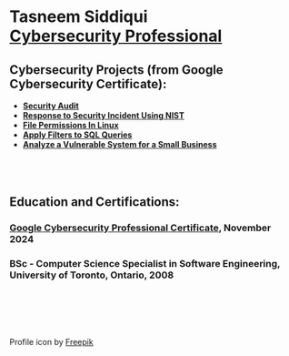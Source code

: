 <h1>Tasneem Siddiqui <br/> <a href="https://www.linkedin.com/in/tasneem-siddiqui-265849b6/">Cybersecurity Professional</a> </h1> 

<h2>Cybersecurity Projects (from Google Cybersecurity Certificate): </h2>


- <b>[Security Audit](https://github.com/TasneemSiddiqui/SecurityAudit) </b>
- <b>[Response to Security Incident Using NIST](https://github.com/TasneemSiddiqui/ResponseToSecurityIncidentUsingNIST) </b>
- <b>[File Permissions In Linux](https://github.com/TasneemSiddiqui/FilePermissionsInLinux) </b>
- <b>[Apply Filters to SQL Queries](https://github.com/TasneemSiddiqui/ApplyFiltersToSqlQueries) </b>
- <b>[Analyze a Vulnerable System for a Small Business](https://github.com/TasneemSiddiqui/AnalyzeAVulnerableSystem) </b>
</br></br></br></br>
<h2>Education and Certifications:</h2>
<h3><a href="https://www.coursera.org/account/accomplishments/specialization/X3QU7PHV81KJ">Google Cybersecurity Professional Certificate</a>, November 2024</br></h3>
<h3>BSc - Computer Science Specialist in Software Engineering, University of Toronto, Ontario, 2008</h3>


</br></br></br></br>



<footer>Profile icon by <a href="https://www.freepik.com">Freepik</a></footer>
